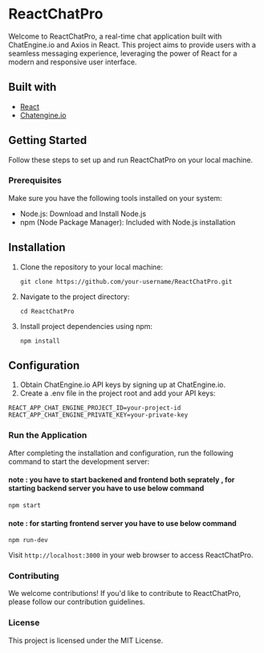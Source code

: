 # ReactChatPro
<p>  
Welcome to ReactChatPro, a real-time chat application built with ChatEngine.io and Axios in React. This project aims to provide users with a seamless messaging experience, leveraging the power of React for a modern and responsive user interface.
</p>

## Built with

- [React](http://react.dev)
- [Chatengine.io](https://chatengine.io/)


## Getting Started
Follow these steps to set up and run ReactChatPro on your local machine.

### Prerequisites
<p>
Make sure you have the following tools installed on your system:
</p>

<ul>
  <li>Node.js: Download and Install Node.js
  <li>npm (Node Package Manager): Included with Node.js installation
</ul>

## Installation
<ol>  
  
<li>Clone the repository to your local machine:</li>

```
git clone https://github.com/your-username/ReactChatPro.git
```

<li> Navigate to the project directory: </li>

```
cd ReactChatPro
```

<li>Install project dependencies using npm:</li>

```
npm install
```

</ol>

## Configuration
<ol>
  
<li> Obtain ChatEngine.io API keys by signing up at ChatEngine.io.

<li> Create a .env file in the project root and add your API keys:
</ol>

```
REACT_APP_CHAT_ENGINE_PROJECT_ID=your-project-id
REACT_APP_CHAT_ENGINE_PRIVATE_KEY=your-private-key
```


### Run the Application
After completing the installation and configuration, run the following command to start the development server:

#### note : you have to start backened and frontend both seprately , for starting backend server you have to use below command
```
npm start
```

#### note : for starting frontend server you have to use below command
```
npm run-dev
```

Visit `http://localhost:3000` in your web browser to access ReactChatPro.

### Contributing
We welcome contributions! If you'd like to contribute to ReactChatPro, please follow our contribution guidelines.

### License
This project is licensed under the MIT License.

